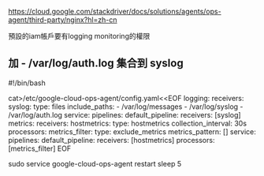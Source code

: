 https://cloud.google.com/stackdriver/docs/solutions/agents/ops-agent/third-party/nginx?hl=zh-cn


預設的iam帳戶要有logging monitoring的權限
##  加 - /var/log/auth.log 集合到 syslog
#!/bin/bash

cat>/etc/google-cloud-ops-agent/config.yaml<<EOF
logging:
  receivers:
    syslog:
      type: files
      include_paths:
      - /var/log/messages
      - /var/log/syslog
      - /var/log/auth.log
  service:
    pipelines:
      default_pipeline:
        receivers: [syslog]
metrics:
  receivers:
    hostmetrics:
      type: hostmetrics
      collection_interval: 30s
  processors:
    metrics_filter:
      type: exclude_metrics
      metrics_pattern: []
  service:
    pipelines:
      default_pipeline:
        receivers: [hostmetrics]
        processors: [metrics_filter]
EOF

sudo service google-cloud-ops-agent restart
sleep 5

